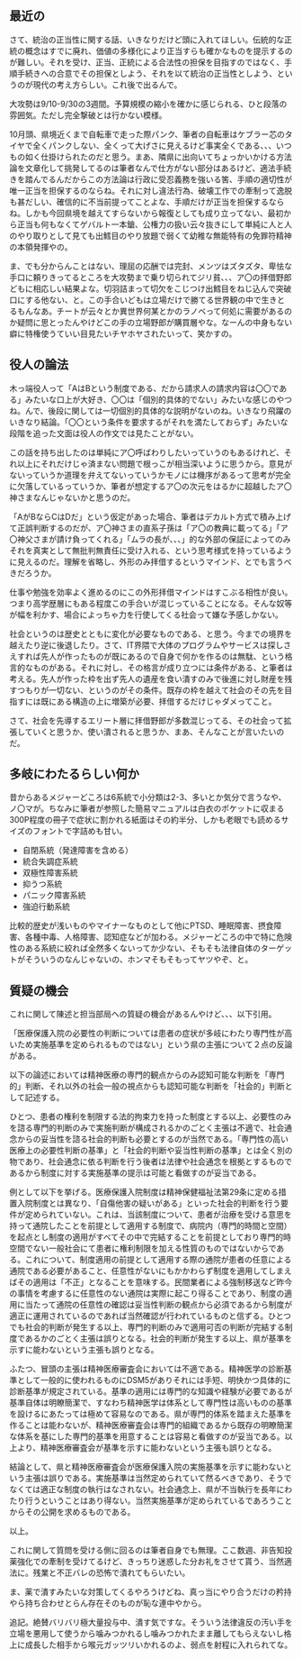 ﻿## 最近の

さて、統治の正当性に関する話、いきなりだけど頭に入れてほしい。伝統的な正統の概念はすでに廃れ、価値の多様化により正当すらも確かなものを提示するのが難しい。それを受け、正当、正統による合法性の担保を目指すのではなく、手順手続きへの合意でその担保としよう、それを以て統治の正当性としよう、というのが現代の考え方らしい。これ後で出るんで。

大攻勢は9/10-9/30の3週間。予算規模の縮小を確かに感じられる、ひと段落の雰囲気。ただし完全撃破とは行かない模様。

10月頭、県境近くまで自転車で走った際パンク、筆者の自転車はケブラー芯のタイヤで全くパンクしない、全くって大げさに見えるけど事実全くである、、、いつもの如く仕掛けられたのだと思う。まあ、隣県に出向いてちょっかいかける方法論を文章化して挑発してるのは筆者なんで仕方がない部分はあるけど、適法手続きを踏んでるんだからこの方法論は行政に受忍義務を強いる筈、手順の適切性が唯一正当を担保するのならね。それに対し違法行為、破壊工作での牽制って逸脱も甚だしい、確信的に不当前提ってことよな、手順だけが正当を担保するならね。しかも今回県境を越えてすらないから報復としても成り立ってない、最初から正当も何もなくてゲバルト一本鎗、公権力の扱い云々抜きにして単純に人と人のやり取りとして見ても出鱈目のやり放題で弱くて幼稚な無能特有の免罪符精神の本領発揮やの。

ま、でも分からんことはない、理屈の応酬では完封、メンツはズタズタ、卑怯な手口に頼りきってるところを大攻勢まで乗り切られてジリ貧、、、ア〇の拝借野郎どもに相応しい結果よな。切羽詰まって切欠をこじつけ出鱈目をねじ込んで突破口にする他ない、と。この手合いどもは立場だけで勝てる世界観の中で生きとるもんなあ。チートが云々とか異世界何某とかのラノベって何処に需要があるのか疑問に思とったんやけどこの手の立場野郎が購買層やな。なーんの中身もない癖に特権使うていい目見たいチヤホヤされたいって、笑かすの。


## 役人の論法

木っ端役人って「AはBという制度である、だから請求人の請求内容は〇〇である」みたいな口上が大好き、〇〇は「個別的具体的でない」みたいな感じのやつね。んで、後段に関しては一切個別的具体的な説明がないのね。いきなり飛躍のいきなり結論。「〇〇という条件を要求するがそれを満たしておらず」みたいな段階を追った文面は役人の作文では見たことがない。

この話を持ち出したのは単純にア〇呼ばわりしたいっていうのもあるけれど、それ以上にそれだけじゃ済まない問題で根っこが相当深いように思うから。意見がないっていうか道理を弁えてないっていうかモノには機序があるって思考が完全に欠落しているっていうか、筆者が想定するア〇の次元をはるかに超越したア〇神さまなんじゃないかと思うのだ。

「AがBならCはDだ」という仮定があった場合、筆者はデカルト方式で積み上げて正誤判断するのだが、ア〇神さまの直系子孫は「ア〇の教典に載ってる」「ア〇神父さまが請け負ってくれる」「ムラの長が、、、」的な外部の保証によってのみそれを真実として無批判無責任に受け入れる、という思考様式を持っているように見えるのだ。理解を省略し、外形のみ拝借するというマインド、とでも言うべきだろうか。

仕事や勉強を効率よく進めるのにこの外形拝借マインドはすこぶる相性が良い。つまり高学歴層にもある程度この手合いが混じっていることになる。そんな奴等が幅を利かす、場合によっちゃ力を行使してくる社会って嫌な予感しかない。

社会というのは歴史とともに変化が必要なものである、と思う。今までの境界を越えたり逆に後退したり。さて、IT界隈で大体のプログラムやサービスは探しさえすれば先人が作ったものが既にあるので自身で何かを作るのは無駄、という格言的なものがある。それに対し、その格言が成り立つには条件がある、と筆者は考える。先人が作った枠を出ず先人の遺産を食い潰すのみで後進に対し財産を残すつもりが一切ない、というのがその条件。既存の枠を越えて社会のその先を目指すには既にある構造の上に増築が必要、拝借するだけじゃダメってこと。

さて、社会を先導するエリート層に拝借野郎が多数混じってる、その社会って拡張していくと思うか、使い潰されると思うか、まあ、そんなことが言いたいのだ。


## 多岐にわたるらしい何か

昔からあるメジャーどころは6系統で小分類は2-3、多いとか気分で言うなや、ノ〇マが。ちなみに筆者が参照した簡易マニュアルは白衣のポケットに収まる300P程度の冊子で症状に割かれる紙面はその約半分、しかも老眼でも読めるサイズのフォントで字詰めも甘い。

- 自閉系統（発達障害を含める）
- 統合失調症系統
- 双極性障害系統
- 抑うつ系統
- パニック障害系統
- 強迫行動系統

比較的歴史が浅いものやマイナーなものとして他にPTSD、睡眠障害、摂食障害、各種中毒、人格障害、認知症などが加わる。メジャーどころの中で特に危険性のある系統に絞れば全然多くないってか少ない、そもそも法律自体のターゲットがそういうのなんじゃないの、ホンマそもそもってヤツやぞ、と。


## 質疑の機会

これに関して陳述と担当部局への質疑の機会があるんやけど、、、以下引用。

「医療保護入院の必要性の判断については患者の症状が多岐にわたり専門性が高いため実施基準を定められるものではない」という県の主張について２点の反論がある。

以下の論述においては精神医療の専門的観点からのみ認知可能な判断を「専門的」判断、それ以外の社会一般の視点からも認知可能な判断を「社会的」判断として記述する。

ひとつ、患者の権利を制限する法的拘束力を持った制度とする以上、必要性のみを諮る専門的判断のみで実施判断が構成されるかのごとく主張は不適で、社会通念からの妥当性を諮る社会的判断も必要とするのが当然である。「専門性の高い医療上の必要性判断の基準」と「社会的判断や妥当性判断の基準」とは全く別の物であり、社会通念に依る判断を行う後者は法律や社会通念を根拠とするものであるから制度に対する実施基準の提示は可能と看做すのが妥当である。

例として以下を挙げる。医療保護入院制度は精神保健福祉法第29条に定める措置入院制度とは異なり、「自傷他害の疑いがある」といった社会的判断を行う要件が定められていない。これは、当該制度について、患者が治療を受ける意思を持って通院したことを前提として適用する制度で、病院内（専門的時間と空間）を起点とし制度の適用がすべてその中で完結することを前提としており専門的時空間でない一般社会にて患者に権利制限を加える性質のものではないからである。これについて、制度適用の前提として適用する際の通院が患者の任意による通院である必要があること、任意性がないにもかかわらず制度を適用してしまえばその適用は「不正」となることを意味する。民間業者による強制移送など昨今の事情を考慮するに任意性のない通院は実際に起こり得ることであり、制度の適用に当たって通院の任意性の確認は妥当性判断の観点から必須であるから制度が適正に運用されているのであれば当然確認が行われているものと信ずる。ひとつでも社会的判断が発生する以上、専門的判断のみで適用可否の判断が完結する制度であるかのごとく主張は誤りとなる。社会的判断が発生する以上、県が基準を示すに能わないという主張も誤りとなる。

ふたつ、冒頭の主張は精神医療審査会においては不適である。精神医学の診断基準として一般的に使われるものにDSM5がありそれには手短、明快かつ具体的に診断基準が規定されている。基準の適用には専門的な知識や経験が必要であるが基準自体は明瞭簡潔で、すなわち精神医学は体系として専門性は高いものの基準を設けるにあたっては極めて容易なのである。県が専門的体系を踏まえた基準を作ることは能わないが、精神医療審査会は専門的組織であるから既存の明瞭簡潔な体系を基にした専門的基準を用意することは容易と看做すのが妥当である。以上より、精神医療審査会が基準を示すに能わないという主張も誤りとなる。

結論として、県と精神医療審査会が医療保護入院の実施基準を示すに能わないという主張は誤りである。実施基準は当然定められていて然るべきであり、そうでなくては適正な制度の執行はなされない。社会通念上、県が不当執行を長年にわたり行うということはあり得ない。当然実施基準が定められているであろうことからその公開を求めるものである。

以上。

これに関して質問を受ける側に回るのは筆者自身でも無理。ここ数週、非告知投薬強化での牽制を受けてるけど、きっちり迷惑した分お礼をさせて貰う、当然適法に。残業と不正バレの恐怖で潰れてもらいたい。

ま、薬で潰すみたいな対策してくるやろうけどね、真っ当にやり合うだけの矜持やら持ち合わせとらん存在そのものが恥な連中やから。

追記。絶賛バリバリ極大量投与中、潰す気ですな。そういう法律違反の汚い手を立場を悪用して使うから噛みつかれるし噛みつかれたまま離してもらえないし格上に成長した相手から喉元ガッツリいかれるのよ、弱点を射程に入れられてな。
